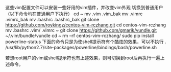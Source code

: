 这些vim配置文件可以安装一些好用的vim插件，并改变vim外观
切换到普通用户（以下命令均在普通用户下执行）
cd ~
mv .vim .vim_bak
mv .vimrc .vimrc_bak
mv .bashrc .bashrc_bak
git clone https://github.com/roykingz/centos-vim-rczhang.git
cd centos-vim-rczhang
mv .bashrc .vim/ .vimrc ~
git clone https://github.com/gmarik/vundle.git ~/.vim/bundle/vundle
cd ~
rm –rf centos-vim-rczhang/
sudo pip install powerline-status
下面的命令只是为使shell提示符有个酷炫的效果，可以不执行
. /usr/lib/python2.7/site-packages/powerline/bindings/bash/powerline.sh

若想root用户的vim或shell提示符也有上述效果，则可切换到root后再执行一遍上述命令。
